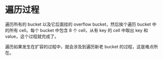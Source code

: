 # 遍历过程

遍历所有的 bucket 以及它后面挂的 overflow bucket，然后挨个遍历 bucket 中的所有 cell。每个 bucket 中包含 8 个 cell，从有 key 的 cell 中取出 key 和 value，这个过程就完成了。

遍历如果发生在扩容的过程中，就会涉及到遍历新老 bucket 的过程，这是难点所在。